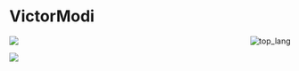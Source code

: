 # VictorModi
<img align="right" src="https://github-readme-stats.vercel.app/api/top-langs/?username=VictorModi&theme=dark"  alt="top_lang"/>


<img src="https://spotify-github-profile.kittinanx.com/api/view?uid=31tkakwemqx2ktplrko5vcmxlpcq&cover_image=true&theme=novatorem&show_offline=true&background_color=121212&interchange=true&bar_color=53b14f&bar_color_cover=true">

<img  align="center" src="https://github-readme-stats.vercel.app/api/?username=VictorModi&theme=dark"/></a>
